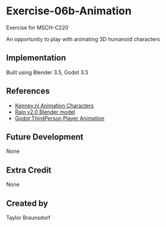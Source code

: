 
# Exercise-06b-Animation

Exercise for MSCH-C220

An opportunity to play with animating 3D humanoid characters

## Implementation

Built using Blender 3.5, Godot 3.5

## References
 - [Kenney.nl Animation Characters](https://kenney.nl/assets/animated-characters-2)
 - [Rain v2.0 Blender model](https://cloud.blender.org/p/characters/5f04a68bb5f1a2612f7b29da)
 - [Godot ThirdPerson Player Animation](https://youtu.be/msZw59Iln74)

## Future Development

None

## Extra Credit

None

## Created by 

Taylor Braunsdorf
